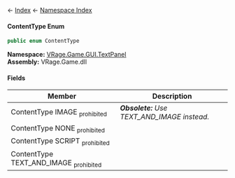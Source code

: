 ← [Index](Api-Index) ← [Namespace Index](Namespace-Index)

#### ContentType Enum

```csharp
public enum ContentType
```

**Namespace:** [VRage.Game.GUI.TextPanel](VRage.Game.GUI.TextPanel)  
**Assembly:** VRage.Game.dll

#### Fields

|Member|Description|
|---|---|
|ContentType IMAGE <sub>prohibited</sub>|_**Obsolete:** Use TEXT_AND_IMAGE instead._|
|ContentType NONE <sub>prohibited</sub>||
|ContentType SCRIPT <sub>prohibited</sub>||
|ContentType TEXT_AND_IMAGE <sub>prohibited</sub>||

